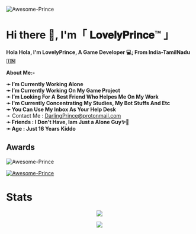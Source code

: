 

![Awesome-Prince](https://telegra.ph/file/d681eda8e4178d73d8751.png)
# Hi there 👋, I'm「 𝐋𝐨𝐯𝐞𝐥𝐲𝐏𝐫𝐢𝐧𝐜𝐞™ 」

<b>Hola Hola, I'm LovelyPrince, A Game Developer 💻;
From India-TamilNadu 🇮🇳</b>

 **About Me:-**

**➛ I’m Currently Working Alone**  
**➛ I’m Currently Working On My Game Project**  
**➛ I’m Looking For A Best Friend Who Helpes Me On My Work**      
**➛ I'm Currently Concentrating My Studies, My Bot Stuffs And Etc**        
**➛ You Can Use My Inbox As Your Help Desk**  
  ➛ Contact Me : DarlingPrince@protonmail.com  
**➛ Friends :  I Don't Have, Iam Just a Alone Guy✨🥀**   
**➛ Age : Just 16 Years Kiddo**  

## Awards
<p align="left"> <img src="https://komarev.com/ghpvc/?username=Awesome-Prince&label=Profile%20views&color=0e75b6&style=flat" alt="Awesome-Prince" /> </p>
<p align="left"> <a href="https://github.com/ryo-ma/github-profile-trophy"><img src="https://github-profile-trophy.vercel.app/?username=Awesome-Prince" alt="Awesome-Prince" /></a> </p>


# Stats
<p align="center"><a href="https://github.com/Awesome-Prince"><img src="https://github-readme-stats.vercel.app/api?username=Awesome-Prince&show_icons=true&theme=radical"></a></p>
<p align="center"><a href="https://github.com/Awesome-Prince"><img src="https://github-readme-stats.vercel.app/api/top-langs/?username=Awesome-Prince&theme=radical&layout=compact">
</a></p>   
